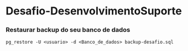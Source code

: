 # Desafio-DesenvolvimentoSuporte

### Restaurar backup do seu banco de dados

```pg_restore -U <usuario> -d <Banco_de_dados> backup-desafio.sql```
